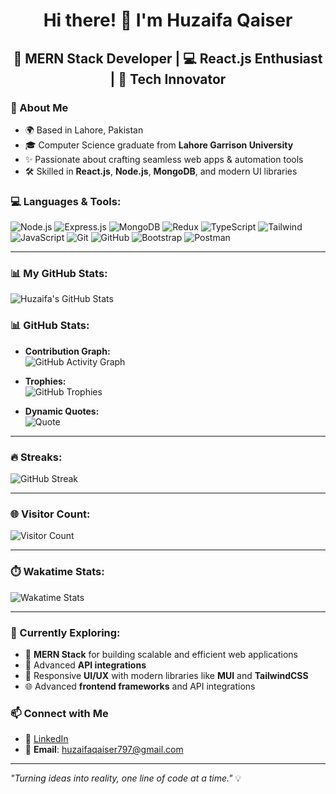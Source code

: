 <h1 align="center">Hi there! 👋 I'm Huzaifa Qaiser</h1>

<h2 align="center">🚀 MERN Stack Developer | 💻 React.js Enthusiast | 🌟 Tech Innovator</h2>

### 🌟 About Me
- 🌍 Based in Lahore, Pakistan  
- 🎓 Computer Science graduate from **Lahore Garrison University**  
- ✨ Passionate about crafting seamless web apps & automation tools  
- 🛠️ Skilled in **React.js**, **Node.js**, **MongoDB**, and modern UI libraries

### 💻 Languages & Tools:
![Node.js](https://img.shields.io/badge/-Node.js-339933?logo=node.js&logoColor=white)
![Express.js](https://img.shields.io/badge/-Express.js-000000?logo=express&logoColor=white)
![MongoDB](https://img.shields.io/badge/-MongoDB-47A248?logo=mongodb&logoColor=white)
![Redux](https://img.shields.io/badge/-Redux-764ABC?logo=redux&logoColor=white)
![TypeScript](https://img.shields.io/badge/-TypeScript-007ACC?logo=typescript&logoColor=white)
![Tailwind](https://img.shields.io/badge/-Tailwind%20CSS-06B6D4?logo=tailwindcss&logoColor=white)
![JavaScript](https://img.shields.io/badge/-JavaScript-F7DF1E?logo=javascript&logoColor=black)
![Git](https://img.shields.io/badge/-Git-F05032?logo=git&logoColor=white)
![GitHub](https://img.shields.io/badge/-GitHub-181717?logo=github&logoColor=white)
![Bootstrap](https://img.shields.io/badge/-Bootstrap-563D7C?logo=bootstrap&logoColor=white)
![Postman](https://img.shields.io/badge/-Postman-FF6C37?logo=postman&logoColor=white)

---

### 📊 My GitHub Stats:
![Huzaifa's GitHub Stats](https://github-readme-stats.vercel.app/api?username=HuzaifaQaiser&show_icons=true&hide_title=true&hide=prs&count_private=true&hide_border=true&show_icons=true&theme=tokyonight)

### 📊 GitHub Stats:
- **Contribution Graph:**  
  ![GitHub Activity Graph](https://github-readme-activity-graph.vercel.app/graph?username=your-username&theme=react-dark)

- **Trophies:**  
  ![GitHub Trophies](https://github-profile-trophy.vercel.app/?username=your-username&theme=radical)

- **Dynamic Quotes:**  
  ![Quote](https://quotes-github-readme.vercel.app/api?type=horizontal&theme=radical)

---

### 🔥 Streaks:
![GitHub Streak](https://github-readme-streak-stats.herokuapp.com/?user=your-username&theme=radical)

---

### 🌐 Visitor Count:
![Visitor Count](https://komarev.com/ghpvc/?username=your-username&color=blue)

---

### ⏱️ Wakatime Stats:
![Wakatime Stats](https://github-readme-stats.vercel.app/api/wakatime?username=your-wakatime-username)

---


### 🌱 Currently Exploring:
- 🚀 **MERN Stack** for building scalable and efficient web applications  
- 🔗 Advanced **API integrations**  
- 🎨 Responsive **UI/UX** with modern libraries like **MUI** and **TailwindCSS**  
- 🌐 Advanced **frontend frameworks** and API integrations

### 📫 Connect with Me
- 💼 [LinkedIn](https://linkedin.com/in/huzaifa-qaiser)  
- 📧 **Email**: huzaifaqaiser797@gmail.com

---

_"Turning ideas into reality, one line of code at a time."_ 💡
